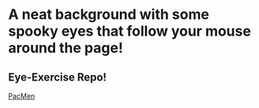 # A neat background with some spooky eyes that follow your mouse around the page!
## Eye-Exercise Repo!
<a href="https://czyz7.github.io/Eye-Exercise/index.html"> PacMen </a>
